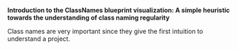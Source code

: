 **Introduction to the ClassNames blueprint visualization: A simple heuristic towards the understanding of class naming regularity**

Class names are very important since they give the first intuition to understand a project.

